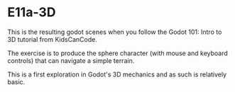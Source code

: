 # E11a-3D
This is the resulting godot scenes when you follow the Godot 101: Intro to 3D tutorial from KidsCanCode.

The exercise is to produce the sphere character (with mouse and keyboard controls) that can navigate a simple terrain.

This is a first exploration in Godot's 3D mechanics and as such is relatively basic.